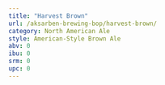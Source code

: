 ```yaml
---
title: "Harvest Brown"
url: /aksarben-brewing-bop/harvest-brown/
category: North American Ale
style: American-Style Brown Ale
abv: 0
ibu: 0
srm: 0
upc: 0
---
```


